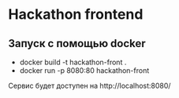 # Hackathon frontend

## Запуск с помощью docker

- docker build -t hackathon-front .
- docker run -p 8080:80 hackathon-front

Сервис будет доступен на http://localhost:8080/
